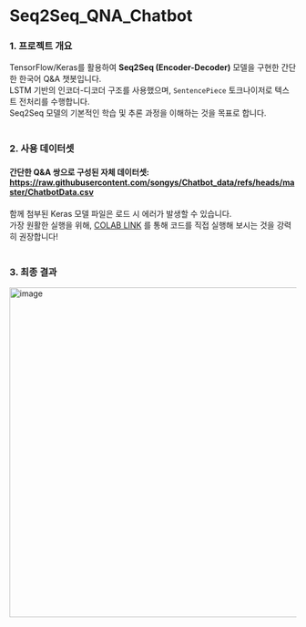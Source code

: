 # Seq2Seq_QNA_Chatbot

### 1. 프로젝트 개요
TensorFlow/Keras를 활용하여 **Seq2Seq (Encoder-Decoder)** 모델을 구현한 간단한 한국어 Q&A 챗봇입니다. <br>
LSTM 기반의 인코더-디코더 구조를 사용했으며, `SentencePiece` 토크나이저로 텍스트 전처리를 수행합니다. <br>
Seq2Seq 모델의 기본적인 학습 및 추론 과정을 이해하는 것을 목표로 합니다. <br>
<br>

### 2. 사용 데이터셋
#### 간단한 Q&A 쌍으로 구성된 자체 데이터셋: https://raw.githubusercontent.com/songys/Chatbot_data/refs/heads/master/ChatbotData.csv

함께 첨부된 Keras 모델 파일은 로드 시 에러가 발생할 수 있습니다. <br>
가장 원활한 실행을 위해, [COLAB LINK](https://colab.research.google.com/drive/1JMfSW540wcU8y-XesbS2tq1vqJrH3Zdh?usp=sharing) 를 통해 코드를 직접 실행해 보시는 것을 강력히 권장합니다! <br>
<br>

### 3. 최종 결과
<img width="648" height="579" alt="image" src="https://github.com/user-attachments/assets/7dbe459c-49a6-48c8-be7d-410fb71a9f92" />
